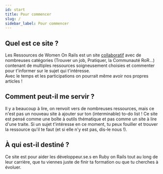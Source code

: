 ```yaml
---
id: start
title: Pour commencer
slug: / 
sidebar_label: Pour commencer
---
```


## Quel est ce site ?
Les Ressources de Women On Rails est un site [collaboratif](https://github.com/women-on-rails/ressources) avec de nombreuses catégories (Trouver un job, Pratiquer, la Communauté RoR...) contenant de multiples ressources soigneusement choisies et commenter pour t'informer sur le sujet qui t'intéresse.<br/>
Avec le temps et les participations on pourrait même avoir nos propres articles !

## Comment peut-il me servir ?
Il y a beaucoup à lire, on renvoit vers de nombreuses ressources, mais ce n'est pas un nouveau site à ajouter sur ton (interminable) to-do list !
Ce site est pensé comme une boîte à outils thématique et pas comme un site à lire d'une traite.  Si un sujet t'intéresse en ce moment, tu peux fouiller et trouver la ressource qu'il te faut (et si elle n'y est pas, dis-le nous !).

## À qui est-il destiné ?
Ce site est pour aider les développeur.se.s en Ruby on Rails tout au long de leur carrière, que tu viennes juste de finir ta formation ou que tu cherches à évoluer.
